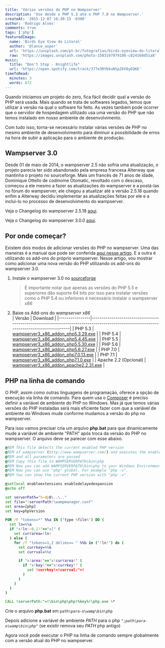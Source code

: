 ```yaml
---
title: 'Várias versões do PHP no Wampserver'
description: 'Use desde o PHP 5.3 até o PHP 7.0 no Wampserver.'
createAt: '2015-12-07 16:30:15 -0300'
author: 'Rodrigo Alves'
comments: true
tags: ['php']
featuredImage: 
  name: 'Birds Eye View do Litoral'
  author: '@lance_asper'
  url: 'https://unsplash.com/pt-br/fotografias/birds-eyeview-do-litoral-3P3NHLZGCp8'
  raw: 'https://images.unsplash.com/photo-1503197979108-c824168d51a8'
music:
  title: "Don't Stop - Knightlife"
  url: 'https://open.spotify.com/track/377e3RYbkuNSpZkV0yEQKE'
timeToRead:
  minutes: 3
  words: 672
---
```


Quando iniciamos um projeto do zero, fica fácil decidir qual a versão do PHP será usada.
Mais quando se trata de softwares legados, temos que utilizar a versão na qual o software foi feito.
As vezes também pode ocorrer que o servidor de hospedagem utilizado usa uma versão do PHP
que não temos instalado em nosso ambiente de desenvolvimento.

Com tudo isso, torna-se necessário instalar várias versões de PHP no mesmo ambiente de
desenvolvimento para diminuir a possibilidade de erros na hora de subir a aplicação
para o ambiente de produção.

## Wampserver 3.0

Desde 01 de maio de 2014, o wampserver 2.5 não sofria uma atualização,
o projeto parecia ter sido abandonado pela empresa francesa Alterway
que mantinha o projeto no sourceforge. Mais um francês de 71 anos de idade,
Dominique Ottello de codinome Otomatic, revoltado com o descaso, começou a
ele mesmo a fazer as atualizações do wampserver e a postá-las no fórum do
wampserver, ele chegou a atualizar até a versão 2.5.18 quando enfim a Alterway
decidiu implementar as atualizações feitas por ele e a inclui-lo no processo de
desenvolvimento do wampserver.

Veja o Changelog do wampserver 2.5.18 [aqui](http://forum.wampserver.com/read.php?2,130837).

Veja o Changelog do wampserver 3.0.0 [aqui](http://forum.wampserver.com/read.php?2,136483).

## Por onde começar?

Existem dois modos de adicionar versões do PHP no wampserver.
Uma das maneiras é a manual que pode ser conferida
[aqui nesse artigo](/blog/atualizando-a-versao-do-php-no-wampserver/).
E a outra é utilizando os add-ons do próprio wampserver.
Nesse artigo, vou mostrar como adicionar uma nova versão do PHP utilizando
os add-ons do wampserver 3.0.

1. Instale o wampserver 3.0 no [sourceforge](https://sourceforge.net/projects/wampserver/files/latest/download)

    > É importante notar que apenas as versões do PHP 5.5 e superiores
    > dão suporte 64 bits por isso para instalar versões como o
    > PHP 5.4 ou inferiores é necessário instalar o wampserver x86

2. Baixe os Add-ons do _wampserver x86_  
  | Versão         | Download                                                                                                                                |
  |----------------|-----------------------------------------------------------------------------------------------------------------------------------------|
  | PHP 5.3        | [wampserver3_x86_addon_php5.3.29.exe](http://sourceforge.net/projects/wampserver/files/WampServer%203/WampServer%203.0.0/Addons/wampserver3_x86_addon_php5.3.29.exe/download) |
  | PHP 5.4        | [wampserver3_x86_addon_php5.4.45.exe](http://sourceforge.net/projects/wampserver/files/WampServer%203/WampServer%203.0.0/Addons/wampserver3_x86_addon_php5.4.45.exe/download) |
  | PHP 5.5        | [wampserver3_x86_addon_php5.5.30.exe](http://sourceforge.net/projects/wampserver/files/WampServer%203/WampServer%203.0.0/Addons/wampserver3_x86_addon_php5.5.30.exe/download) |
  | PHP 5.6        | [wampserver3_x86_addon_php5.6.27.exe](https://sourceforge.net/projects/wampserver/files/WampServer%203/WampServer%203.0.0/Addons/Php/wampserver3_x86_addon_php5.6.27.exe/download) |
  | PHP 7.0        | [wampserver3_x86_addon_php7.0.13.exe](https://sourceforge.net/projects/wampserver/files/WampServer%203/WampServer%203.0.0/Addons/Php/wampserver3_x86_addon_php7.0.13.exe/download) |
  | PHP 7.1        | [wampserver3_x86_addon_php7.1.0.exe](https://sourceforge.net/projects/wampserver/files/WampServer%203/WampServer%203.0.0/Addons/Php/wampserver3_x86_addon_php7.1.0.exe/download) |
  | Apache 2.2 (Opcional) | [wampserver3_x86_addon_apache2.2.31.exe](https://sourceforge.net/projects/wampserver/files/WampServer%203/WampServer%203.0.0/Addons/Apache/wampserver3_x86_addon_apache2.2.31.exe/download) |

## PHP na linha de comando

O PHP, assim como outras linguagens de programação, oferece a opção
de execução via linha de comando. Para quem usa o [Composer](https://getcomposer.org/) é preciso
definir a variável de ambiente do PHP no Windows. Mas já que temos
várias versões do PHP instaladas será mais eficiente fazer com que
a variável de ambiente do Windows mude conforme mudamos a versão do php no wampserver.

Para isso vamos precisar cria um arquivo **php.bat** para que dinamicamente mude a variável de ambiente "PATH" após troca da versão do PHP no wampserver. O arquivo deve se parecer com esse abaixo.

```bat
@REM This file detects the current enabled PHP version
@REM of wampserver (http://www.wampserver.com/) and executes the enabled php.exe
@REM and all parameters are passed
@REM Copy this file to WAMPSERVERPATH\bin\php
@REM Now you can add WAMPSERVERPATH\bin\php to your Windows Environment-Variable "PATH".
@REM Now you can use "php" global. For example "php -v".
@REM You can show the current PHP version with "php -v"

@setlocal enableextensions enabledelayedexpansion
@echo off

set serverPath="%~dp0\..\.."
set file="!serverPath!\wampmanager.conf"
set area=[php]
set key=phpVersion

FOR /F "tokens=*" %%a IN ('type %file%') DO (
  set ln=%%a
  if "x!ln:~0,1!"=="x[" (
    set currarea=!ln!
  ) else (
    for /f "tokens=1,2 delims== " %%b in ("!ln!") do (
      set currkey=%%b
      set currval=%%c

      if "x!area!"=="x!currarea!" (
        if "x!key!"=="x!currkey!" (
          set !currkey!=!currval:"=!
        )
      )
    )
  )
)

CALL !serverPath:"=!\bin\php\php!%key%!\php.exe %*
```

Crie o arquivo **php.bat** em `path\para-o\wamp\bin\php`

Depois adicione a variável de ambiente _PATH_ para o php _`";path\para-o\wamp\bin\php"`_
(se existir remova seu _PATH_ php antigo)

Agora você pode executar o PHP na linha de comando sempre globalmente
com a versão atual do PHP no wampserver.
